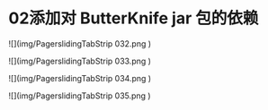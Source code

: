 # 02添加对 ButterKnife jar 包的依赖
![](img/PagerslidingTabStrip 032.png )

![](img/PagerslidingTabStrip 033.png )

![](img/PagerslidingTabStrip 034.png )

![](img/PagerslidingTabStrip 035.png )

